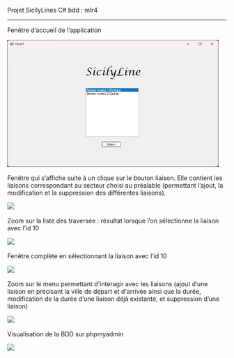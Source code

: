 Projet SicilyLines C#
bdd : mlr4

************************

Fenêtre d’accueil de l’application

![](readmefiles/Aspose.Words.4e7cbd1a-0946-4c1d-8048-ce09bb1a041c.001.jpeg)

Fenêtre qui s’affiche suite à un clique sur le bouton liaison. Elle contient les liaisons correspondant au secteur choisi au préalable (permettant l’ajout, la modification et la suppression des différentes liaisons).

![](Aspose.Words.4e7cbd1a-0946-4c1d-8048-ce09bb1a041c.002.jpeg)

Zoom sur la liste des traversée : résultat lorsque l’on sélectionne la liaison avec l’id 10

![](Aspose.Words.4e7cbd1a-0946-4c1d-8048-ce09bb1a041c.003.png)

Fenêtre complète en sélectionnant la liaison avec l’id 10

![](Aspose.Words.4e7cbd1a-0946-4c1d-8048-ce09bb1a041c.004.jpeg)

Zoom sur le menu permettant d'interagir avec les liaisons (ajout d’une liaison en précisant la ville de départ et d'arrivée ainsi que la durée, modification de la durée d’une liaison déjà existante, et suppression d’une liaison)

![](Aspose.Words.4e7cbd1a-0946-4c1d-8048-ce09bb1a041c.005.png)

Visualisation de la BDD sur phpmyadmin

![](Aspose.Words.4e7cbd1a-0946-4c1d-8048-ce09bb1a041c.006.jpeg)
